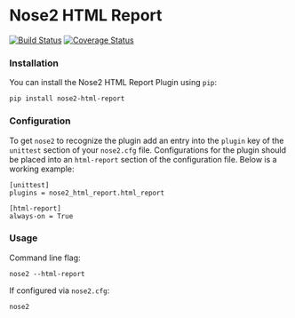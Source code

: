 # Nose2 HTML Report
[![Build Status](https://travis-ci.org/mgrijalva/nose2-html-report.svg?branch=master)](https://travis-ci.org/mgrijalva/nose2-html-report)
[![Coverage Status](https://coveralls.io/repos/github/mgrijalva/nose2-html-report/badge.svg?branch=master)](https://coveralls.io/github/mgrijalva/nose2-html-report?branch=master)

### Installation
You can install the Nose2 HTML Report Plugin using `pip`:
```
pip install nose2-html-report
```

### Configuration
To get `nose2` to recognize the plugin add an entry into the `plugin` key of the `unittest` section of your `nose2.cfg` file. Configurations for the plugin should be placed into an `html-report` section of the configuration file. Below is a working example:
```
[unittest]
plugins = nose2_html_report.html_report

[html-report]
always-on = True
```

### Usage
Command line flag:
```
nose2 --html-report
```

If configured via `nose2.cfg`:
```
nose2
```
